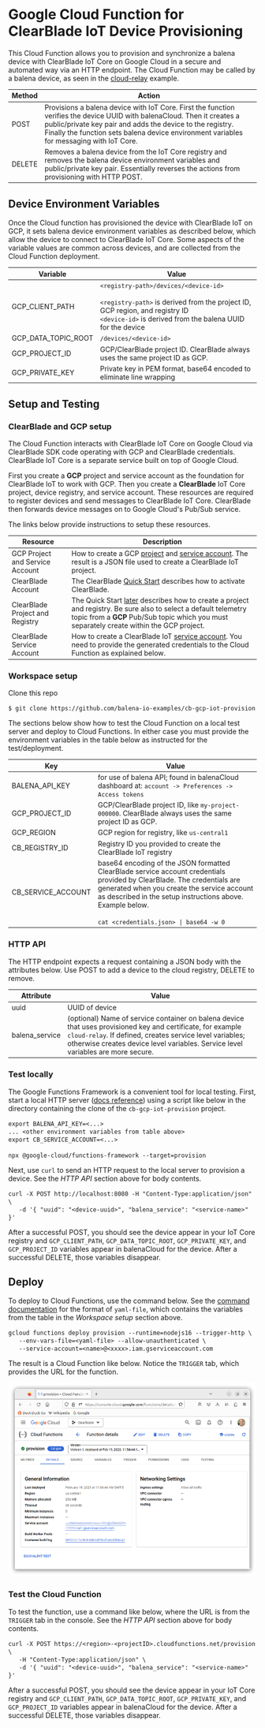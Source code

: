 # Google Cloud Function for ClearBlade IoT Device Provisioning

This Cloud Function allows you to provision and synchronize a balena device with ClearBlade IoT Core on Google Cloud in a secure and automated way via an HTTP endpoint. The Cloud Function may be called by a balena device, as seen in the [cloud-relay](https://github.com/balena-io-examples/cloud-relay) example.

| Method | Action |
|-------------|--------|
| POST | Provisions a balena device with IoT Core. First the function verifies the device UUID with balenaCloud. Then it creates a public/private key pair and adds the device to the registry. Finally the function sets balena device environment variables for messaging with IoT Core. |
| DELETE | Removes a balena device from the IoT Core registry and removes the balena device environment variables and public/private key pair. Essentially reverses the actions from provisioning with HTTP POST. |

## Device Environment Variables
Once the Cloud function has provisioned the device with ClearBlade IoT on GCP, it sets balena device environment variables as described below, which allow the device to connect to ClearBlade IoT Core. Some aspects of the variable values are common across devices, and are collected from the Cloud Function deployment.

| Variable | Value |
|----------|-------|
| GCP_CLIENT_PATH | `<registry-path>/devices/<device-id>`<br><br> `<registry-path>` is derived from the project ID, GCP region, and registry ID<br>`<device-id>` is derived from the balena UUID for the device |
| GCP_DATA_TOPIC_ROOT | `/devices/<device-id>` |
| GCP_PROJECT_ID | GCP/ClearBlade project ID. ClearBlade always uses the same project ID as GCP. |
| GCP_PRIVATE_KEY | Private key in PEM format, base64 encoded to eliminate line wrapping |


## Setup and Testing
### ClearBlade and GCP setup
The Cloud Function interacts with ClearBlade IoT Core on Google Cloud via ClearBlade SDK code operating with GCP and ClearBlade credentials. ClearBlade IoT Core is a separate service built on top of Google Cloud.

First you create a **GCP** project and service account as the foundation for ClearBlade IoT to work with GCP. Then you create a **ClearBlade** IoT Core project, device registry, and service account. These resources are required to register devices and send messages to ClearBlade IoT Core. ClearBlade then forwards device messages on to Google Cloud's Pub/Sub service.

The links below provide instructions to setup these resources.

| Resource | Description |
| ----- | ----------- |
| GCP Project and Service Account | How to create a GCP [project](https://cloud.google.com/resource-manager/docs/creating-managing-projects) and [service account](https://clearblade.atlassian.net/wiki/spaces/IC/pages/2210594981/Creating+Google+Cloud+service+account+key). The result is a JSON file used to create a ClearBlade IoT project.  |
| ClearBlade Account | The ClearBlade [Quick Start](https://clearblade.atlassian.net/wiki/spaces/IC/pages/2209185812/Quick+Start) describes how to activate ClearBlade. |
| ClearBlade Project and Registry | The Quick Start [later](https://clearblade.atlassian.net/wiki/spaces/IC/pages/2209185812/Quick+Start#Create-a-Project) describes how to create a project and registry. Be sure also to select a default telemetry topic from a **GCP** Pub/Sub topic which you must separately create within the GCP project. |
| ClearBlade Service Account | How to create a ClearBlade IoT [service account](https://clearblade.atlassian.net/wiki/spaces/IC/pages/2240675843/Add+service+accounts+to+a+project). You need to provide the generated credentials to the Cloud Function as explained below. |


### Workspace setup
Clone this repo
```
$ git clone https://github.com/balena-io-examples/cb-gcp-iot-provision
```

The sections below show how to test the Cloud Function on a local test server and deploy to Cloud Functions. In either case you must provide the environment variables in the table below as instructed for the test/deployment.

| Key         |    Value    |
|-------------|-------------|
| BALENA_API_KEY | for use of balena API; found in balenaCloud dashboard at: `account -> Preferences -> Access tokens` |
| GCP_PROJECT_ID | GCP/ClearBlade project ID, like `my-project-000000`. ClearBlade always uses the same project ID as GCP.|
| GCP_REGION | GCP region for registry, like `us-central1` |
| CB_REGISTRY_ID | Registry ID you provided to create the ClearBlade IoT registry |
| CB_SERVICE_ACCOUNT |base64 encoding of the JSON formatted ClearBlade service account credentials provided by ClearBlade. The credentials are generated when you create the service account as described in the setup instructions above. Example below.<br><br>`cat <credentials.json> \| base64 -w 0` |

### HTTP API
The HTTP endpoint expects a request containing a JSON body with the attributes below. Use POST to add a device to the cloud registry, DELETE to remove.

| Attribute | Value |
|-----------|-------|
| uuid | UUID of device  |
| balena_service | (optional) Name of service container on balena device that uses provisioned key and certificate, for example `cloud-relay`. If defined, creates service level variables; otherwise creates device level variables. Service level variables are more secure. |


### Test locally
The Google Functions Framework is a convenient tool for local testing. 
First, start a local HTTP server ([docs reference](https://cloud.google.com/functions/docs/running/function-frameworks)) using a script like below in the directory containing the clone of the `cb-gcp-iot-provision` project.

```
export BALENA_API_KEY=<...>
... <other environment variables from table above>
export CB_SERVICE_ACCOUNT=<...>

npx @google-cloud/functions-framework --target=provision
```

Next, use `curl` to send an HTTP request to the local server to provision a device. See the *HTTP API* section above for body contents.

```
curl -X POST http://localhost:8080 -H "Content-Type:application/json" \
   -d '{ "uuid": "<device-uuid>", "balena_service": "<service-name>" }'
```

After a successful POST, you should see the device appear in your IoT Core registry and `GCP_CLIENT_PATH`, `GCP_DATA_TOPIC_ROOT`, `GCP_PRIVATE_KEY`, and `GCP_PROJECT_ID` variables appear in balenaCloud for the device. After a successful DELETE, those variables disappear.

## Deploy
To deploy to Cloud Functions, use the command below. See the [command documentation](https://cloud.google.com/sdk/gcloud/reference/functions/deploy) for the format of `yaml-file`, which contains the variables from the table in the *Workspace setup* section above.

```
gcloud functions deploy provision --runtime=nodejs16 --trigger-http \
   --env-vars-file=<yaml-file> --allow-unauthenticated \
   --service-account=<name>@<xxxx>.iam.gserviceaccount.com
```

The result is a Cloud Function like below. Notice the `TRIGGER` tab, which provides the URL for the function.

![cloud function screenshot](docs/cloud-function.png)

### Test the Cloud Function
To test the function, use a command like below, where the URL is from the `TRIGGER` tab in the console. See the *HTTP API* section above for body contents.

```
curl -X POST https://<region>-<projectID>.cloudfunctions.net/provision \
   -H "Content-Type:application/json" \
   -d '{ "uuid": "<device-uuid>", "balena_service": "<service-name>" }'
```

After a successful POST, you should see the device appear in your IoT Core registry and `GCP_CLIENT_PATH`, `GCP_DATA_TOPIC_ROOT`, `GCP_PRIVATE_KEY`, and `GCP_PROJECT_ID` variables appear in balenaCloud for the device. After a successful DELETE, those variables disappear.

